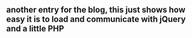 ## another entry for the blog, this just shows how easy it is to load and communicate with jQuery and a little PHP
